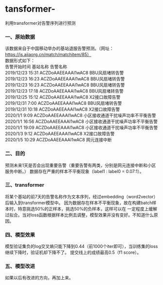 # tansformer-
利用transformer对告警序列进行预测

### 一、原始数据
该数据来自于中国移动举办的基站退服告警预测。（网址：https://js.aiiaorg.cn/match/matchitem/85）  
数据形式如下：  
告警开始时间	基站名称	告警名称  
2019/12/23 15:31	ACZDoAAEEAAAI1wAC8	BBU风扇堵转告警  
2019/12/23 16:23	ACZDoAAEEAAAI1wAC8	BBU风扇堵转告警  
2019/12/23 16:23	ACZDoAAEEAAAI1wAC8	BBU风扇堵转告警  
2019/12/23 17:18	ACZDoAAEEAAAI1wAC8	BBU风扇堵转告警  
2019/12/25 15:12	ACZDoAAEEAAAI1wAC8	X2接口故障告警  
2019/12/31 7:00	ACZDoAAEEAAAI1wAC8	BBU风扇堵转告警  
2019/12/31 10:18	ACZDoAAEEAAAI1wAC8	X2接口故障告警  
2020/1/1 9:09	ACZDoAAEEAAAI1wAC8	小区接收通道干扰噪声功率不平衡告警  
2020/1/1 16:56	ACZDoAAEEAAAI1wAC8	小区接收通道干扰噪声功率不平衡告警  
2020/1/1 19:09	ACZDoAAEEAAAI1wAC8	小区接收通道干扰噪声功率不平衡告警  
2020/1/3 9:12	ACZDoAAEEAAAI1wAC8	X2接口故障告警  
2020/1/5 10:29	ACZDoAAEEAAAI1wAC8	网元连接中断  

### 二、目的
预测未来1天是否会出现重要告警（重要告警有两类，分别是网元连接中断和小区服务中断。）
数据存在严重的样本不平衡现象（label1 : label0 = 0.07:1）。

### 三、transformer
将某个基站的前7天的告警名称作为文本序列，经过embedding（word2vector）后输入到transformer模型中。
因为数据存在样本不平衡现象，故在构建batch样本时，特意挑选50%的正样本，挑选50%的负样本，这样可以在
一定程度上缓解过拟合。当对loss函数根据样本比例去调整，模型效果并没有变好。不知道什么原因。

### 四、模型效果
模型验证集负的log交叉熵只能下降到0.44（前1000个iter即可），当训练集的loss继续下降时，验证机却下降不了。
提交线上的成绩最高0.5（f1 score）。

### 五、模型改进
如果以后有改进的方向，再加上来。
